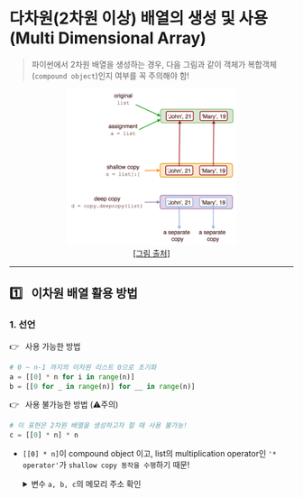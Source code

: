 # 다차원(2차원 이상) 배열의 생성 및 사용 (Multi Dimensional Array)

> 파이썬에서 2차원 배열을 생성하는 경우, 다음 그림과 같이 객체가 복합객체(`compound object`)인지 여부를 꼭 주의해야 함!


<p align="center">
    <img  width="60%" src="../figure/python_object_copy.png" /><br/>
    <a href="https://medium.com/@thawsitt/assignment-vs-shallow-copy-vs-deep-copy-in-python-f70c2f0ebd86">[그림 출처]</a>
</p>

---
## :one:&ensp; 이차원 배열 활용 방법

### 1. 선언
:point_right:&ensp; 사용 가능한 방법
```py
# 0 ~ n-1 까지의 이차원 리스트 0으로 초기화
a = [[0] * n for i in range(n)]
b = [[0 for _ in range(n)] for __ in range(n)]
```

:point_right:&ensp; 사용 불가능한 방법 (:warning:주의)
```python
# 이 표현은 2차원 배열을 생성하고자 할 때 사용 불가능!
c = [[0] * n] * n 
```
* `[[0] * n]`이 compound object 이고, list의 multiplication operator인 `'* operator'`가 `shallow copy 동작을 수행`하기 때문!

    <details>
    <summary>변수 <code>a, b, c</code>의 메모리 주소 확인</summary>

    ```py
    a = [[0] * n for _ in range(n)]
    b = [[0 for _ in range(n)] for __ in range(n)]
    c = [[0] * n] * n

    for i in range(n):
        print(hex(id(a[i])), hex(id(b[i])), hex(id(c[i])))

    """
    i   id(a[i])    id(b[i])    id(c[i])
    0   0x10ae76400 0x10ae76740 0x10ae83c80
    1   0x10ae838c0 0x10ae83cc0 0x10ae83c80
    2   0x10ae83480 0x10ae61b80 0x10ae83c80
    3   0x10ae83a00 0x10ae83b40 0x10ae83c80
    4   0x10ae83d80 0x10ae83840 0x10ae83c80
    """
    ```

    </details>